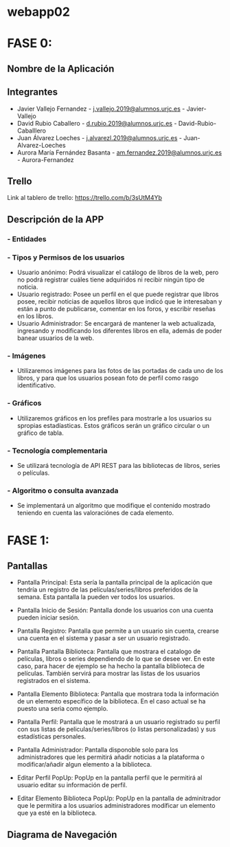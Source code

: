 # webapp02

# FASE 0:

## Nombre de la Aplicación
## Integrantes
- Javier Vallejo Fernandez - j.vallejo.2019@alumnos.urjc.es - Javier-Vallejo
- David Rubio Caballero - d.rubio.2019@alumnos.urjc.es - David-Rubio-Caballlero
- Juan Álvarez Loeches - j.alvarezl.2019@alumnos.urjc.es - Juan-Alvarez-Loeches
- Aurora María Fernández Basanta - am.fernandez.2019@alumnos.urjc.es - Aurora-Fernandez
## Trello
Link al tablero de trello: https://trello.com/b/3sUtM4Yb
## Descripción de la APP
### - Entidades

### - Tipos y Permisos de los usuarios
* Usuario anónimo: Podrá visualizar el catálogo de libros de la web, pero no podrá registrar cuáles tiene adquiridos ni recibir ningún tipo de noticia.
* Usuario registrado: Posee un perfil en el que puede registrar que libros posee, recibir noticias de aquellos libros que indicó que le interesaban y están a punto de publicarse, comentar en los foros, y escribir reseñas en los libros.
* Usuario Administrador: Se encargará de mantener la web actualizada, ingresando y modificando los diferentes libros en ella, además de poder banear usuarios de la web.
### - Imágenes
* Utilizaremos imágenes para las fotos de las portadas de cada uno de los libros, y para que los usuarios posean foto de perfil como rasgo identificativo.
### - Gráficos
* Utilizaremos gráficos en los prefiles para mostrarle a los usuarios su spropias estadíasticas. Estos gráficos serán un gráfico circular o un gráfico de tabla. 
### - Tecnología complementaria
* Se utilizará tecnología de API REST para las bibliotecas de libros, series o películas.
### - Algoritmo o consulta avanzada
* Se implementará un algoritmo que modifique el contenido mostrado teniendo en cuenta las valoraciónes de cada elemento.

# FASE 1:

## Pantallas
- Pantalla Principal:
  Esta sería la pantalla principal de la aplicación que tendría un registro de las películas/series/libros preferidos de la semana. Esta pantalla la pueden ver todos los usuarios.
  
- Pantalla Inicio de Sesión:
  Pantalla donde los usuarios con una cuenta pueden iniciar sesión.
  
- Pantalla Registro:
  Pantalla que permite a un usuario sin cuenta, crearse una cuenta en el sistema y pasar a ser un usuario registrado.
  
- Pantalla Pantalla Biblioteca:
  Pantalla que mostrara el catalogo de películas, libros o series dependiendo de lo que se desee ver. En este caso, para hacer de ejemplo se ha hecho la pantalla bliblioteca de películas.
  También servirá para mostrar las listas de los usuarios registrados en el sistema.
  
- Pantalla Elemento Biblioteca:
  Pantalla que mostrara toda la información de un elemento específico de la biblioteca. En el caso actual se ha puesto una seria como ejemplo.
  
- Pantalla Perfil:
  Pantalla que le mostrará a un usuario registrado su perfil con sus listas de peliculas/series/libros (o listas personalizadas) y sus estadísticas personales.
  
- Pantalla Administrador:
  Pantalla disponoble solo para los administradores que les permitirá añadir noticias a la plataforma o modificar/añadir algun elemento a la biblioteca.
  
- Editar Perfil PopUp:
  PopUp en la pantalla perfil que le permitirá al usuario editar su información de perfil.
  
- Editar Elemento Biblioteca PopUp:
  PopUp en la pantalla de adminitrador que le permitira a los usuarios administradores modíficar un elemento que ya esté en la biblioteca.

## Diagrama de Navegación

